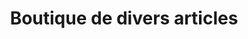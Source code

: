 ---
title: "Boutique de divers articles"
url: /nzerekore/boutique-de-divers-articles-13/
shop: Lebensmittel
---